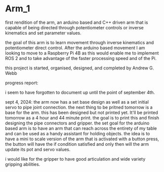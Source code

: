 # Arm_1
first rendition of the arm, an arduino based and C++ driven arm that is capable of being directed through potentiometer controls or inverse kinematics and set parameter values.

the goal of this arm is to learn movement through inverse kinematics and potentiometer direct control.
After the arduino based movement I am looking to move to a Raspberry Pi 4B as this would enable me to implement ROS 2 and to take advantage of the faster processing speed and of the Pi. 

this project is started, organised, designed, and completed by Andrew G. Webb


progress report:

i seem to have forgotten to document up until the point of september 4th.

sept 4, 2024:
the arm now has a set base design as well as a set initial servo to pipe joint connection. the next thing to be pritned tomorrow is a base for the arm. this has been designed but not printed yet. It'll be printed tomorrow as a 4 hour and 44 minute print. 
the goal is to print this and finish designing the pipe connectors and gripper. 
the set goal for the arduino based arm is to have an arm that can reach across the entirety of my table and can be used as a handy assistant for holding objects.
the idea is to have a mini to scale version of the arm that is activated with a button press, the button will have the if condition satisfied and only then will the arm update its pot and servo values. 

i would like for the gripper to have good articulation and wide variety gripping abilities. 



